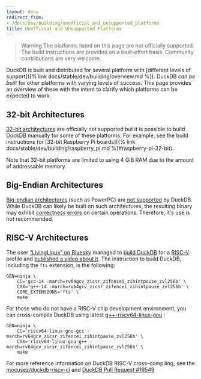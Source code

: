 ```yaml
---
layout: docu
redirect_from:
- /docs/dev/building/unofficial_and_unsupported_platforms
title: Unofficial and Unsupported Platforms
---
```


> Warning
> The platforms listed on this page are not officially supported.
> The build instructions are provided on a best-effort basis.
> Community contributions are very welcome.

DuckDB is built and distributed for several platform with [different levels of support]({% link docs/stable/dev/building/overview.md %}).
DuckDB _can be built_ for other platforms with varying levels of success.
This page provides an overview of these with the intent to clarify which platforms can be expected to work.

## 32-bit Architectures

[32-bit architectures](https://en.wikipedia.org/wiki/32-bit_computing) are officially not supported but it is possible to build DuckDB manually for some of these platforms.
For example, see the build instructions for [32-bit Raspberry Pi boards]({% link docs/stable/dev/building/raspberry_pi.md %}#raspberry-pi-32-bit).

Note that 32-bit platforms are limited to using 4 GiB RAM due to the amount of addressable memory.

## Big-Endian Architectures

[Big-endian architectures](https://en.wikipedia.org/wiki/Endianness) (such as PowerPC) are [not supported](https://duckdblabs.com/community_support_policy#architectures) by DuckDB.
While DuckDB can likely be built on such architectures,
the resulting binary may exhibit [correctness](https://github.com/duckdb/duckdb/issues/5548) [errors](https://github.com/duckdb/duckdb/issues/9714) on certain operations.
Therefore, it's use is not recommended.

## RISC-V Architectures

The user [“LivingLinux” on Bluesky](https://bsky.app/profile/livinglinux.bsky.social) managed to [build DuckDB](https://bsky.app/profile/livinglinux.bsky.social/post/3lak5q7mmg42j) for a [RISC-V](https://en.wikipedia.org/wiki/RISC-V) profile and [published a video about it](https://www.youtube.com/watch?v=G6uVDH3kvNQ). The instruction to build DuckDB, including the `fts` extension, is the following:

```batch
GEN=ninja \
    CC='gcc-14 -march=rv64gcv_zicsr_zifencei_zihintpause_zvl256b' \
    CXX='g++-14 -march=rv64gcv_zicsr_zifencei_zihintpause_zvl256b' \
    CORE_EXTENSIONS='fts' \
    make
```

For those who do not have a RISC-V chip development environment, you can cross-compile DuckDB using latest [g++-riscv64-linux-gnu](https://github.com/riscv-collab/riscv-gnu-toolchain) :

```batch
GEN=ninja \
    CC='riscv64-linux-gnu-gcc -march=rv64gcv_zicsr_zifencei_zihintpause_zvl256b' \
    CXX='riscv64-linux-gnu-g++ -march=rv64gcv_zicsr_zifencei_zihintpause_zvl256b' \
    make
```

For more reference information on DuckDB RISC-V cross-compiling, see the [mocusez/duckdb-riscv-ci](https://github.com/mocusez/duckdb-riscv-ci) and [DuckDB Pull Request #16549](https://github.com/duckdb/duckdb/pull/16549)
